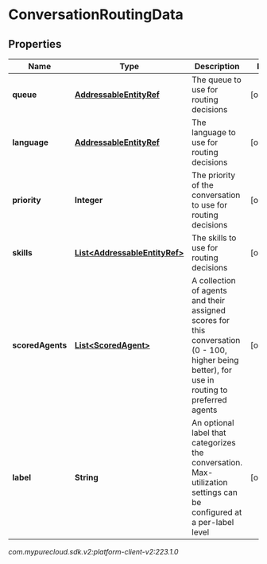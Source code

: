 # ConversationRoutingData


## Properties

| Name | Type | Description | Notes |
| ------------ | ------------- | ------------- | ------------- |
| **queue** | [**AddressableEntityRef**](AddressableEntityRef) | The queue to use for routing decisions |  [optional] |
| **language** | [**AddressableEntityRef**](AddressableEntityRef) | The language to use for routing decisions |  [optional] |
| **priority** | **Integer** | The priority of the conversation to use for routing decisions |  [optional] |
| **skills** | [**List&lt;AddressableEntityRef&gt;**](AddressableEntityRef) | The skills to use for routing decisions |  [optional] |
| **scoredAgents** | [**List&lt;ScoredAgent&gt;**](ScoredAgent) | A collection of agents and their assigned scores for this conversation (0 - 100, higher being better), for use in routing to preferred agents |  [optional] |
| **label** | **String** | An optional label that categorizes the conversation.  Max-utilization settings can be configured at a per-label level |  [optional] |




_com.mypurecloud.sdk.v2:platform-client-v2:223.1.0_
